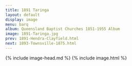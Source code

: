 ```yaml
---
title: 1891 Taringa
layout: default
display: image
menu: barq
album: Queensland Baptist Churches 1851-1955 Album
image: 1891-Taringa.jpg
prev: 1891-Hendra-Clayfield.html
next: 1893-Townsville-1875.html
---
```

{% include image-head.md %}
{% include image.html %}